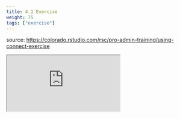 ```yaml
---
title: 4.1 Exercise
weight: 75
tags: ["exercise"]
---
```


source: https://colorado.rstudio.com/rsc/pro-admin-training/using-connect-exercise

<div class="responsive-container-learnr">
  <!-- <div class="cssload-loader">
    <div class="cssload-inner cssload-one"></div>
    <div class="cssload-inner cssload-two"></div>
    <div class="cssload-inner cssload-three"></div>
  </div> -->

  <div class="animated-r-wrapper">
    <div class="animated-r-vertical">
      <div class="animated-r-circle"></div>
    </div>
    <div class="animated-r-diagonal"></div>
  </div>

  <iframe 
    src="https://colorado.rstudio.com/rsc/pro-admin-training/using-connect-exercise" 
    gesture="media"  allowfullscreen
    scrolling="yes">
  </iframe>
</div>



